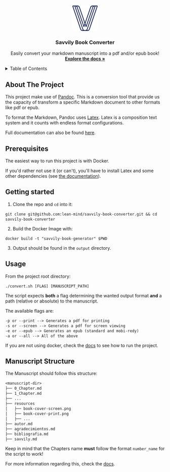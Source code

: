 <br />
<div align="center">
  <a href="https://github.com/lean-mind/savvily-book-converter">
    <img src="docs/resources/images/logo.png" alt="Logo" width="80" height="80">
  </a>

  <h3 align="center">Savvily Book Converter</h3>

  <p align="center">
    Easily convert your markdown manuscript into a pdf and/or epub book!
    <br />
    <a href="https://lean-mind.github.io/savvily-book-converter/#/"><strong>Explore the docs »</strong></a>
    <br />
    </p>
</div>

<details>
  <summary>Table of Contents</summary>
  <ol>
    <li>
      <a href="#about-the-project">About The Project</a>
    </li>
    <li>
      <a href="#prerequisites">Prerequisites</a>
    </li>
    <li><a href="#getting-started">Getting Started</a></li>
    <li><a href="#usage">Usage</a></li>
    <li><a href="#manuscript_structure">Manuscript</a></li>
  </ol>
</details>

## About The Project

This project make use of [Pandoc](https://pandoc.org/). This is a conversion tool that
provide us the capacity of transform a specific Markdown document to other formats
like pdf or epub.

To format the Markdown, Pandoc uses [Latex](https://www.latex-project.org/).
Latex is a composition text system and it counts with endless format configurations.

Full documentation can also be found [here](https://lean-mind.github.io/savvily-book-converter/#/).

## Prerequisites

The easiest way to run this project is with Docker.

If you'd rather not use it (or can't), you'll have to install Latex and some other dependencies (see [the
documentation](https://lean-mind.github.io/savvily-book-converter/#/)).

## Getting started

1. Clone the repo and `cd` into it:

```
git clone git@github.com:lean-mind/savvily-book-converter.git && cd savvily-book-converter
```

2. Build the Docker Image with:

```
docker build -t "savvily-book-generator" $PWD
```

3. Output should be found in the `output` directory.

## Usage

From the project root directory:

```
./convert.sh [FLAG] [MANUSCRIPT_PATH]
```

The script expects **both** a flag determining the wanted output format **and** a path (relative or absolute) to the manuscript.

The available flags are:

```
-p or --print --> Generates a pdf for printing
-s or --screen --> Generates a pdf for screen viewing
-e or --epub --> Generates an epub (standard and mobi-redy)
-a or --all --> All of the above
```

If you are not using docker, check the [docs](https://lean-mind.github.io/savvily-book-converter/#/) to see how to run
the project.

## Manuscript Structure

The Manuscript should follow this structure:

```
<manuscript-dir>
├── 0_Chapter.md
├── 1_Chapter.md
├── ...
├── resources
│   ├── book-cover-screen.png
│   ├── book-cover-print.png
│   ├── ...
├── autor.md
├── agradecimientos.md
├── bibliografia.md
├── savvily.md
```

Keep in mind that the Chapters name **must** follow the format `number_name` for the script to work!

For more information regarding this, check the [docs](https://lean-mind.github.io/savvily-book-converter/#/manuscript).
